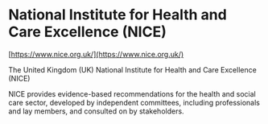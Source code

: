 [//]: # (
source: https://www.nice.org.uk/
abbr: NICE
tags: organizations
)

# National Institute for Health and Care Excellence (NICE)

[https://www.nice.org.uk/](https://www.nice.org.uk/)

The United Kingdom (UK) National Institute for Health and Care Excellence (NICE)

NICE provides evidence-based recommendations for the health and social care sector, developed by independent committees, including professionals and lay members, and consulted on by stakeholders.
